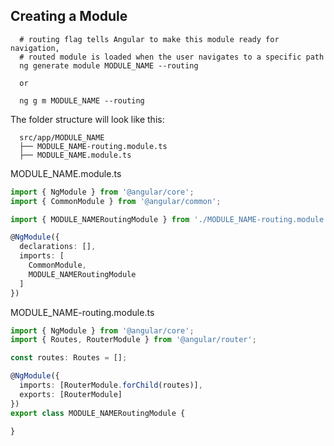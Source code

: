 ## Creating a Module
```
  # routing flag tells Angular to make this module ready for navigation, 
  # routed module is loaded when the user navigates to a specific path
  ng generate module MODULE_NAME --routing

  or

  ng g m MODULE_NAME --routing
```

The folder structure will look like this:
```
  src/app/MODULE_NAME
  ├── MODULE_NAME-routing.module.ts
  ├── MODULE_NAME.module.ts
```

MODULE_NAME.module.ts
```ts
import { NgModule } from '@angular/core';
import { CommonModule } from '@angular/common';

import { MODULE_NAMERoutingModule } from './MODULE_NAME-routing.module';

@NgModule({
  declarations: [],
  imports: [
    CommonModule,
    MODULE_NAMERoutingModule
  ]
})
```

MODULE_NAME-routing.module.ts
```ts
import { NgModule } from '@angular/core';
import { Routes, RouterModule } from '@angular/router';

const routes: Routes = [];

@NgModule({
  imports: [RouterModule.forChild(routes)],
  exports: [RouterModule]
})
export class MODULE_NAMERoutingModule { 

}
```
